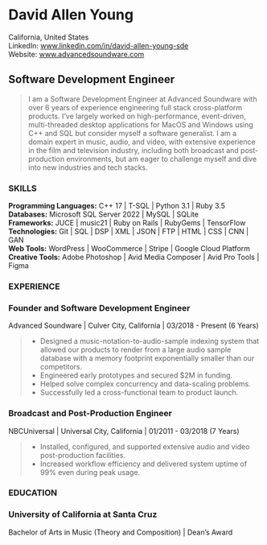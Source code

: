 # David Allen Young <br> 
California, United States <br>
LinkedIn: www.linkedin.com/in/david-allen-young-sde <br>
Website: www.advancedsoundware.com <br>

## Software Development Engineer
> I am a Software Development Engineer at Advanced Soundware with over 6 years of experience engineering full stack cross-platform products. I’ve largely worked on high-performance, event-driven, multi-threaded desktop applications for MacOS and Windows using C++ and SQL but consider myself a software generalist. I am a domain expert in music, audio, and video, with extensive experience in the film and television industry, including both broadcast and post-production environments, but am eager to challenge myself and dive into new industries and tech stacks.

### SKILLS 

**Programming Languages:** C++ 17 | T-SQL | Python 3.1 | Ruby 3.5  <br>
**Databases:** Microsoft SQL Server 2022 | MySQL | SQLite  <br>
**Frameworks:** JUCE | music21 | Ruby on Rails | RubyGems | TensorFlow  <br>
**Technologies:** Git | SQL | DSP | XML | JSON | FTP | HTML | CSS | CNN | GAN  <br>
**Web Tools:** WordPress | WooCommerce | Stripe | Google Cloud Platform  <br>
**Creative Tools:** Adobe Photoshop | Avid Media Composer | Avid Pro Tools | Figma  <br>

### EXPERIENCE
### Founder and Software Development Engineer
Advanced Soundware | Culver City, California | 03/2018 - Present (6 Years) 

<blockquote>
<ul>
<li>Designed a music-notation-to-audio-sample indexing system that allowed our products to render from a large audio sample database with a memory footprint exponentially smaller than our competitors.</li>
<li>Engineered early prototypes and secured $2M in funding.</li>
<li>Helped solve complex concurrency and data-scaling problems.</li>
<li>Successfully led a cross-functional team to product launch.</li>
</ul>
</blockquote>

### Broadcast and Post-Production Engineer  <br>
NBCUniversal | Universal City, California | 01/2011 - 03/2018 (7 Years) 

<blockquote>
<ul>
<li>Installed, configured, and supported extensive audio and video post-production facilities.</li>
<li>Increased workflow efficiency and delivered system uptime of 99% even during peak usage.</li>
</ul>
</blockquote>

### EDUCATION
### University of California at Santa Cruz <br>
Bachelor of Arts in Music (Theory and Composition) | Dean’s Award 
